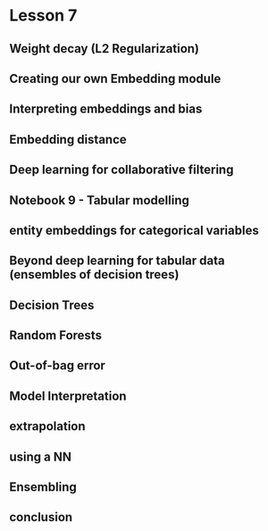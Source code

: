 # Lesson 7

## Weight decay (L2 Regularization)
## Creating our own Embedding module
## Interpreting embeddings and bias
## Embedding distance
## Deep learning for collaborative filtering
## Notebook 9 - Tabular modelling
## entity embeddings for categorical variables
## Beyond deep learning for tabular data (ensembles of decision trees)
## Decision Trees
## Random Forests
## Out-of-bag error
## Model Interpretation
## extrapolation
## using a NN
## Ensembling
## conclusion
